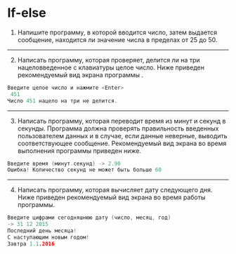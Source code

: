 # If-else
1. Напишите программу, в которой вводится число, затем выдается сообщение, находится ли значение числа в пределах от 25 до 50.
---
2. Написать программу, которая проверяет, делится ли на три нацеловведенное с клавиатуры целое число. Ниже приведен рекомендуемый вид экрана программы .
```c++
Введите целое число и нажмите <Enter>
 451
Число 451 нацело на три не делится.
```
---
3. Написать программу, которая переводит время из минут и секунд в секунды. Программа должна проверять правильность введенных пользователем данных и в случае, если данные неверные, выводить соответствующее сообщение. Рекомендуемый вид экрана во время выполнения программы приведен ниже.
```c++
Введите время (минут.секунд) -> 2.90
Ошибка! Количество секунд не может быть больше 60
```
---
4. Написать программу, которая вычисляет дату следующего дня. Ниже приведен рекомендуемый вид экрана во время работы программы.
```c++
Введите цифрами сегодняшнюю дату (число, месяц, год)
-> 31 12 2015
Последний день месяца!
С наступающим новым годом!
Завтра 1.1.2016
```
